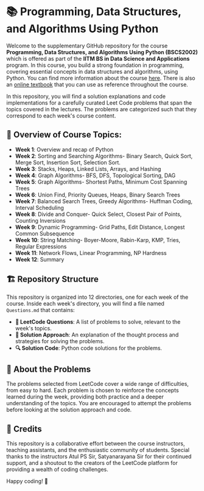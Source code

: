 # 📚 Programming, Data Structures, and Algorithms Using Python

Welcome to the supplementary GitHub repository for the course **Programming, Data Structures, and Algorithms Using Python (BSCS2002)** which is offered as part of the **IITM BS in Data Science and Applications** program. In this course, you build a strong foundation in programming, covering essential concepts in data structures and algorithms, using Python. You can find more information about the course [here](https://study.iitm.ac.in/ds/course_pages/BSCS2002.html). There is also an [online textbook](https://pdsaiitm.github.io/) that you can use as reference throughout the course.

In this repository, you will find a solution explanations and code implementations for a carefully curated Leet Code problems that span the topics covered in the lectures. The problems are categorized such that they correspond to each week's course content. 

## 📝 Overview of Course Topics:
- **Week 1**: Overview and recap of Python
- **Week 2**: Sorting and Searching Algorithms- Binary Search, Quick Sort, Merge Sort, Insertion Sort, Selection Sort.
- **Week 3**: Stacks, Heaps, Linked Lists, Arrays, and Hashing
- **Week 4**: Graph Algorithms- BFS, DFS, Topological Sorting, DAG
- **Week 5**: Graph Algorithms- Shortest Paths, Minimum Cost Spanning Trees
- **Week 6**: Union Find, Priority Queues, Heaps, Binary Search Trees
- **Week 7**: Balanced Search Trees, Greedy Algorithms- Huffman Coding, Interval Scheduling
- **Week 8**: Divide and Conquer- Quick Select, Closest Pair of Points, Counting Inversions
- **Week 9**: Dynamic Programming- Grid Paths, Edit Distance, Longest Common Subsequence
- **Week 10**: String Matching- Boyer-Moore, Rabin-Karp, KMP, Tries, Regular Expressions
- **Week 11**: Network Flows, Linear Programming, NP Hardness
- **Week 12**: Summary

## 🏗️ Repository Structure

This repository is organized into 12 directories, one for each week of the course. Inside each week's directory, you will find a file named `Questions.md` that contains:

- **📝 LeetCode Questions**: A list of problems to solve, relevant to the week's topics.
- **🧠 Solution Approach**: An explanation of the thought process and strategies for solving the problems.
- **🔍 Solution Code**: Python code solutions for the problems.

## 🔎 About the Problems

The problems selected from LeetCode cover a wide range of difficulties, from easy to hard. Each problem is chosen to reinforce the concepts learned during the week, providing both practice and a deeper understanding of the topics. You are encouraged to attempt the problems before looking at the solution approach and code.

## 🙌 Credits

This repository is a collaborative effort between the course instructors, teaching assistants, and the enthusiastic community of students. Special thanks to the instructors Atul PS Sir, Satyanarayana Sir for their continued support, and a shoutout to the creators of the LeetCode platform for providing a wealth of coding challenges. 

Happy coding! 🚀
